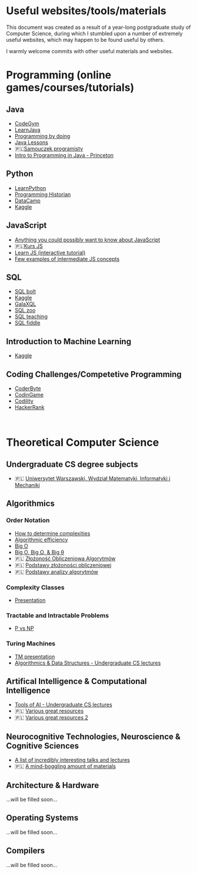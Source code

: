 # Useful websites/tools/materials

This document was created as a result of a year-long postgraduate study of Computer Science, during which I stumbled upon a number of extremely useful websites, which may happen to be found useful by others.  

I warmly welcome commits with other useful materials and websites.

# Programming (online games/courses/tutorials)
## Java
* [CodeGym](http://codegym.cc)
* [LearnJava](https://www.learnjavaonline.org)
* [Programming by doing](http://programmingbydoing.com/)
* [Java Lessons](http://javalessons.com/)
* 🇵🇱[Samouczek programisty](https://www.samouczekprogramisty.pl/kurs-programowania-java/)
* [Intro to Programming in Java - Princeton](https://introcs.cs.princeton.edu/java/home/)

## Python
* [LearnPython](https://www.learnpython.org/)
* [Programming Historian](https://programminghistorian.org/en/lessons/)
* [DataCamp](https://www.datacamp.com)
* [Kaggle](https://www.kaggle.com/learn/python)

## JavaScript
* [Anything you could possibly want to know about JavaScript](https://developer.mozilla.org/en-US/docs/Web/JavaScript)
* 🇵🇱[Kurs JS](https://kursjs.pl/)
* [Learn JS (interactive tutorial)](https://learnjavascript.online/)
* [Few examples of intermediate JS concepts](https://johnresig.com/apps/learn/)

## SQL
* [SQL bolt](https://sqlbolt.com/)
* [Kaggle](https://www.kaggle.com/learn/sql)
* [GalaXQL](http://sol.gfxile.net/g3/)
* [SQL zoo](https://sqlzoo.net/)
* [SQL teaching](https://www.sqlteaching.com/)
* [SQL fiddle](http://www.sqlfiddle.com/)

## Introduction to Machine Learning
* [Kaggle](https://www.kaggle.com/learn/intro-to-machine-learning)

## Coding Challenges/Competetive Programming
* [CoderByte](https://www.coderbyte.com/)
* [CodinGame](https://www.codingame.com/start)
* [Codility](https://app.codility.com/programmers/)
* [HackerRank](https://www.hackerrank.com/)

&nbsp;
# Theoretical Computer Science
## Undergraduate CS degree subjects
* 🇵🇱 [Uniwersytet Warszawski, Wydział Matematyki, Informatyki i Mechaniki](http://wazniak.mimuw.edu.pl/index.php?title=Strona_g%C5%82%C3%B3wna)

## Algorithmics
### Order Notation
* [How to determine complexities](https://cooervo.github.io/Algorithms-DataStructures-BigONotation/big-O-notation.html)
* [Algorithmic efficiency](https://finematics.com/algorithmic-efficiency-and-big-o-notation/)
* [Big O](https://www.khanacademy.org/computing/computer-science/algorithms/asymptotic-notation/a/big-o-notation)
* [Big O, Big Ω, & Big θ](https://medium.com/@.RT/total-n00bs-guide-to-big-o-big-%CF%89-big-%CE%B8-aa259ae8a1c2)
* 🇵🇱 [Złożoność Obliczeniowa Algorytmów](http://users.pja.edu.pl/~msyd/wyka-pl/complexity2-pl.pdf)
* 🇵🇱 [Podstawy złożoności obliczeniowej](https://www.samouczekprogramisty.pl/podstawy-zlozonosci-obliczeniowej/)
* 🇵🇱 [Podstawy analizy algorytmów](http://www.przemyslawowsianik.net/2016/02/27/podstawy-analizy-algorytmow-big-o-notation/)
### Complexity Classes
* [Presentation](http://users.pja.edu.pl/~msyd/complexityTheory2.pdf)
### Tractable and Intractable Problems
* [P vs NP](https://medium.com/@niruhan/p-vs-np-problem-8d2b6fc2b697)
### Turing Machines
*  [TM presentation](http://users.pja.edu.pl/~msyd/turingMachines1.pdf)
* [Algorithmics & Data Structures - Undergraduate CS lectures](http://users.pja.edu.pl/~msyd/asd-eng.html)  

## Artifical Intelligence & Computational Intelligence
* [Tools of AI - Undergraduate CS lectures](http://users.pja.edu.pl/~msyd/nai-eng.html)
* 🇵🇱 [Various great resources](http://home.agh.edu.pl/~horzyk/lectures/ahdydsi.php)
* 🇵🇱 [Various great resources 2](http://edu.pjwstk.edu.pl/wyklady/nai/scb/index.html)

## Neurocognitive Technologies, Neuroscience & Cognitive Sciences
* [A list of incredibly interesting talks and lectures](http://www.is.umk.pl/~wduch/ref.html)
* 🇵🇱 [A mind-boggling amount of materials](http://www.is.umk.pl/~wduch/Wyklady/index.html)

## Architecture & Hardware
...will be filled soon...
## Operating Systems
...will be filled soon...
## Compilers
...will be filled soon...
